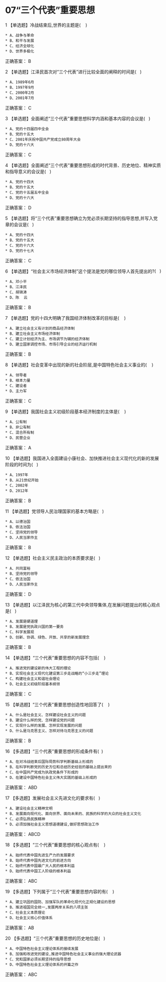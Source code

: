 # 07“三个代表”重要思想

1 【单选题】冷战结束后,世界的主题是(    )   

    * A、战争与革命
    * B、和平与发展
    * C、经济全球化
    * D、世界多极化
正确答案： B    

2 【单选题】江泽民首次对“三个代表”进行比较全面的阐释的时间是(   )   

    * A、1989年6月
    * B、1997年9月
    * C、2000年2月
    * D、2001年7月
正确答案： C    

3 【单选题】全面阐述“三个代表”重要思想科学内涵和基本内容的会议是(   )   

    * A、党的十四届四中全会
    * B、党的十五大
    * C、2001年庆祝中国共产党成立80周年大会
    * D、党的十六大
正确答案： C    

4 【单选题】全面阐述“三个代表”重要思想形成的时代背景、历史地位、精神实质和指导意义的会议是(   )   

    * A、党的十四大
    * B、党的十五大
    * C、党的十五届五中全会
    * D、党的十六大
正确答案： D    

5 【单选题】将“三个代表”重要思想确立为党必须长期坚持的指导思想,并写入党章的会议是(   )   

    * A、党的十四大
    * B、党的十五大
    * C、党的十六大
    * D、党的十七大
正确答案： C    

6 【单选题】“社会主义市场经济体制”这个提法是党的哪位领导人首先提出的?(   )   

    * A、邓小平
    * B、江泽民
    * C、胡锦涛
    * D、陈  云
正确答案： B    

7 【单选题】党的十四大明确了我国经济体制改革的目标是(    )   

    * A、建立社会主义有计划的商品经济体制
    * B、建立社会主义市场经济体制
    * C、建立计划经济为主、市场调节为辅的经济体制
    * D、建立国家调控市场、市场引导企业的经济运行机制
正确答案： B    

8 【单选题】社会变革中出现的新的社会阶层,是中国特色社会主义事业的(    )   

    * A、领导者
    * B、根本力量
    * C、建设者
    * D、主力军
正确答案： C    

9 【单选题】我国社会主义初级阶段基本经济制度的主体是(    )   

    * A、公有制
    * B、非公有制
    * C、混合所有制
    * D、民营企业
正确答案： A    

10 【单选题】我国进入全面建设小康社会、加快推进社会主义现代化的新的发展阶段的时间为(   )   

    * A、1997年
    * B、从21世纪开始
    * C、2002年
    * D、2012年
正确答案： B    

11 【单选题】党领导人民治理国家的基本方略是(   )   

    * A、以德治国
    * B、依法治国
    * C、坚持党的领导
    * D、人民当家作主
正确答案： B    

12 【单选题】社会主义民主政治的本质要求是(   )   

    * A、共同富裕
    * B、坚持党的领导
    * C、依法治国
    * D、人民当家作主
正确答案： D    

13 【单选题】以江泽民为核心的第三代中央领导集体,在发展问题提出的核心观点是(   )   

    * A、发展是硬道理
    * B、发展是党执政兴国的第一要务
    * C、科学发展观
    * D、创新、协调、绿色、开放、共享的新发展理念
正确答案： B    

14 【单选题】“三个代表”重要思想的内容不包括(    )   

    * A、推进党的建设新的伟大工程的理论
    * B、实现社会主义现代化建设第三步走战略的“小三步走”理论
    * C、构建社会主义和谐社会理论
    * D、社会主义初级阶段基本纲领
正确答案： C    

15 【单选题】“三个代表”重要思想创造性地回答了(    )   

    * A、什么是社会主义、怎样建设社会主义的问题
    * B、建设什么样的党、怎样建设党的问题
    * C、实现什么样的发展、怎样实现发展的问题
    * D、什么是马克思主义、怎样对待马克思主义的问题
正确答案： B    

16 【多选题】“三个代表”重要思想的形成条件有(  )   

    * A、在对冷战结束后国际局势科学判断基础上形成的
    * B、在科学判断党的历史方位和总结历史经验的基础上提出来的
    * C、在中国共产党成为执政党条件下形成的
    * D、在建设中国特色社会主义伟大实践的基础上形成的
正确答案： ABD    

17 【多选题】发展社会主义先进文化的要求有(   )   

    * A、建设社会主义精神文明
    * B、发展面向现代化、面向世界、面向未来的、民族的科学的大众的社会主义文化
    * C、必须弘扬民族精神
    * D、必须加强社会主义思想道德建设,做好思想政治工作
正确答案： ABCD    

18 【多选题】“三个代表”重要思想的核心观点有(    )   

    * A、始终代表中国先进生产力的发展要求
    * B、始终代表中国先进文化的前进方向
    * C、始终代表中国最广大人民的根本利益
    * D、始终代表中国工人阶级的根本利益
正确答案： ABC    

19 【多选题】下列属于“三个代表”重要思想内容的有(    )   

    * A、建立巩固的国防、加强军队的革命化现代化正规化建设的思想
    * B、推进祖国完全统一,发展两岸关系的八项主张
    * C、社会主义本质理论
    * D、社会主义核心价值体系
正确答案： AB    

20 【多选题】“三个代表”重要思想的历史地位是(   )   

    * A、中国特色社会主义理论体系的接续发展
    * B、加强和改进党的建设,推进中国特色社会主义事业的强大理论武器
    * C、党和国家必须长期坚持的指导思想
    * D、中国特色社会主义理论体系的开篇之作
正确答案： ABC    

